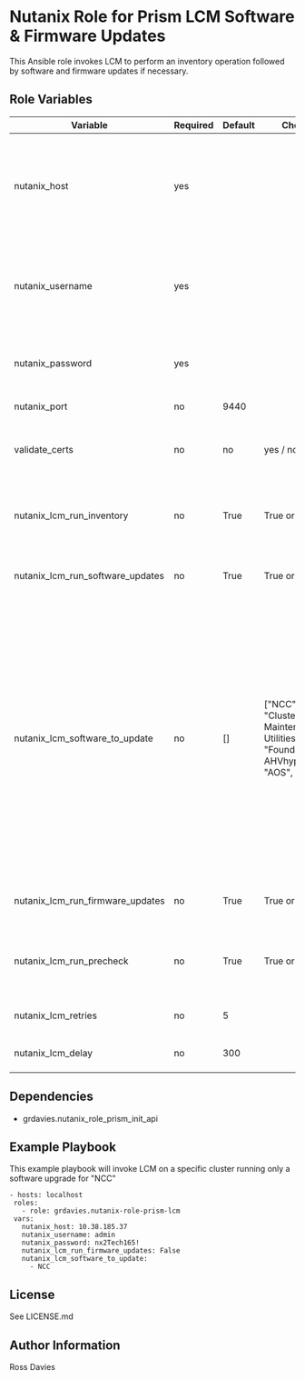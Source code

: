 Nutanix Role for Prism LCM Software & Firmware Updates
=========

This Ansible role invokes LCM to perform an inventory operation followed by software and firmware updates if necessary.


Role Variables
--------------

| Variable                         | Required | Default | Choices                                                                                | Comments                                                                                                                                                                                                     |
|----------------------------------|----------|---------|----------------------------------------------------------------------------------------|--------------------------------------------------------------------------------------------------------------------------------------------------------------------------------------------------------------|
| nutanix_host                     | yes      |         |                                                                                        | The IP address or FQDN for the Prism (Element or Central) to which you want to connect.                                                                                                                      |
| nutanix_username                 | yes      |         |                                                                                        | A valid username with appropriate rights to access the Nutanix API.                                                                                                                                          |
| nutanix_password                 | yes      |         |                                                                                        | A valid password for the supplied username.                                                                                                                                                                  |
| nutanix_port                     | no       | 9440    |                                                                                        | The Prism TCP port.                                                                                                                                                                                          |
| validate_certs                   | no       | no      | yes / no                                                                               | Whether to check if Prism UI certificates are valid.                                                                                                                                                         |
| nutanix_lcm_run_inventory        | no       | True    | True or False                                                                          | Whether to run an inventory prior to installing updates.                                                                                                                                                     |
| nutanix_lcm_run_software_updates | no       | True    | True or False                                                                          | Whether to install software updates.                                                                                                                                                                         |
| nutanix_lcm_software_to_update   | no       | []      | ["NCC", "Cluster Maintenance Utilities", "Foundation", " AHVhypervisor", "AOS", "FSM"] | If not defined then all available software updates will be installed. If one or more software choices are provided then only they will be updated, if not choices are provided all software will be updated. |
| nutanix_lcm_run_firmware_updates | no       | True    | True or False                                                                          | Whether to install firmware updates.                                                                                                                                                                         |
| nutanix_lcm_run_precheck         | no       | True    | True or False                                                                          | Whether to run a LCM precheck prior to installing updates.                                                                                                                                                   |
| nutanix_lcm_retries              | no       | 5       |                                                                                        | Number of progress checks                                                                                                                                                                                    |
| nutanix_lcm_delay                | no       | 300     |                                                                                        | Progress check interval                                                                                                                                                                                      |


Dependencies
------------

- grdavies.nutanix_role_prism_init_api


Example Playbook
----------------

This example playbook will invoke LCM on a specific cluster running only a software upgrade for "NCC"

```
- hosts: localhost
 roles:
   - role: grdavies.nutanix-role-prism-lcm
 vars:
   nutanix_host: 10.38.185.37
   nutanix_username: admin
   nutanix_password: nx2Tech165!
   nutanix_lcm_run_firmware_updates: False
   nutanix_lcm_software_to_update:
     - NCC
```
License
-------

See LICENSE.md

Author Information
------------------

Ross Davies
